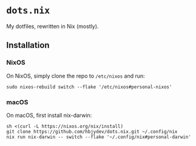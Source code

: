 # `dots.nix`

My dotfiles, rewritten in Nix (mostly).

## Installation

### NixOS

On NixOS, simply clone the repo to `/etc/nixos` and run:

```shell
sudo nixos-rebuild switch --flake '/etc/nixos#personal-nixos'
```

### macOS

On macOS, first install nix-darwin:

```shell
sh <(curl -L https://nixos.org/nix/install)
git clone https://github.com/hbjydev/dots.nix.git ~/.config/nix
nix run nix-darwin -- switch --flake '~/.config/nix#personal-darwin'
```
